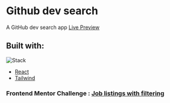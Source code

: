 # Github dev search

A GitHub dev search app
[Live Preview](https://gh-dev-search.netlify.app/)

## Built with:

![Stack](https://skillicons.dev/icons?i=react,tailwind)

- [React](https://reactjs.org/)
- [Tailwind](https://tailwindcss.com/)

### Frontend Mentor Challenge : [Job listings with filtering](https://www.frontendmentor.io/challenges/job-listings-with-filtering-ivstIPCt)

